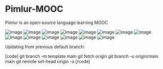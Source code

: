 # Pimlur-MOOC
Pimlur is an open-source language learning MOOC

![image](https://github.com/NSP-Community/Pimler-MOOC/assets/24304449/0018da23-05fe-461a-9b71-227b5340ab80)
![image](https://github.com/NSP-Community/Pimler-MOOC/assets/24304449/bed19780-b8fe-404d-98e9-2b455fbfb7af)
![image](https://github.com/NSP-Community/Pimler-MOOC/assets/24304449/a54fba43-e95b-48dd-8d16-e05ae9ca6cba)
![image](https://github.com/NSP-Community/Pimler-MOOC/assets/24304449/937abd2f-5e86-4d7e-8647-dfbc14d5a1cd)
![image](https://github.com/NSP-Community/Pimler-MOOC/assets/24304449/889c785d-db51-459e-bbf4-592c6de6aa99)
![image](https://github.com/NSP-Community/Pimler-MOOC/assets/24304449/7ce6c696-b039-43f3-9053-bb952edb22f8)
![image](https://github.com/NSP-Community/Pimler-MOOC/assets/24304449/c504d8df-cecd-4772-a55b-08fef27a00fd)
![image](https://github.com/NSP-Community/Pimler-MOOC/assets/24304449/74cd4e46-b00c-4e09-afb4-786bfbf2b6a1)
![image](https://github.com/NSP-Community/Pimler-MOOC/assets/24304449/f7cd501e-ed8d-4dc3-b2cc-fe91d3e718ec)
![image](https://github.com/NSP-Community/Pimler-MOOC/assets/24304449/c6ae372d-e5b2-4e36-ae39-85cb1fd78131)
![image](https://github.com/NSP-Community/Pimler-MOOC/assets/24304449/720fa7e0-256e-444c-8f81-f946894ab807)
![image](https://github.com/NSP-Community/Pimler-MOOC/assets/24304449/aa9374b8-c6ef-49da-b987-97faba6ec812)
![image](https://github.com/NSP-Community/Pimler-MOOC/assets/24304449/c7de5c7c-1af1-468b-a70b-78cd215c3cb7)
![image](https://github.com/NSP-Community/Pimler-MOOC/assets/24304449/3a54e672-4864-488a-93be-a18c120d2605)

Updating from previous default branch:

[code]
git branch -m template main
git fetch origin
git branch -u origin/main main
git remote set-head origin -a
[/code]
